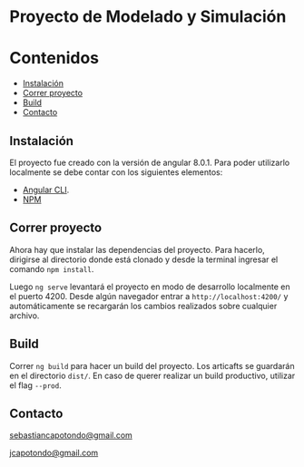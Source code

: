 # Proyecto de Modelado y Simulación

# Contenidos

* [Instalación](#instalación)
* [Correr proyecto](#correr-proyecto)
* [Build](#build)
* [Contacto](#contacto)

## Instalación

El proyecto fue creado con la versión de angular 8.0.1. Para poder utilizarlo localmente se debe contar con los siguientes elementos: 
- [Angular CLI](https://github.com/angular/angular-cli).
- [NPM](https://www.npmjs.com/get-npm)

## Correr proyecto

Ahora hay que instalar las dependencias del proyecto. Para hacerlo, dirigirse al directorio donde está clonado y desde la terminal ingresar el comando `npm install`.

Luego `ng serve` levantará el proyecto en modo de desarrollo localmente en el puerto 4200. Desde algún navegador entrar a `http://localhost:4200/` y automáticamente se recargarán los cambios realizados sobre cualquier archivo.

## Build

Correr `ng build` para hacer un build del proyecto. Los articafts se guardarán en el directorio `dist/`. En caso de querer realizar un build productivo, utilizar el flag `--prod`.

## Contacto
sebastiancapotondo@gmail.com

jcapotondo@gmail.com